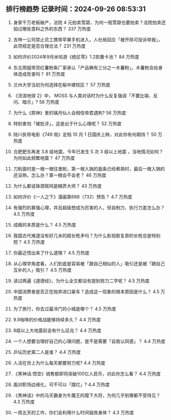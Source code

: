 
## 排行榜趋势 记录时间：2024-09-26 08:53:31
  
  1. 身家千万老板破产，法院 4 元拍卖雪碧，为何一瓶雪碧也要拍卖？法院拍卖还拍过哪些意料之外的东西？ 337 万热度
    
  2. 吉林一公司禁止员工携带苹果手机进入，人社局回应「被开除可投诉举报」，此项规定是否合理合法？ 231 万热度
    
  3. 如何评价2024年9月米哈游《绝区零》1.2凯撒卡池？ 84 万热度
    
  4. 东北雨姐带货红薯粉条厂家承认「产品确有三分之一木薯粉」，木薯粉会给身体造成危害吗？ 81 万热度
    
  5. 兰州大学当初为何选择在榆中建校区？ 57 万热度
    
  6. 《流浪地球 2》中， MOSS 与人类对话时为什么反复强调「不要比喻、反问、暗示」? 56 万热度
    
  7. 为什么《原神》里的璃月仙人会相信帝君遇刺? 56 万热度
    
  8. 特别害怕「被批评」，这是出于什么心理呢？ 52 万热度
    
  9. 陆川执导电影《749 局》定档 10 月 1 日国庆上映，对此你有何期待？ 50 万热度
    
  10. 合肥肥东再发 3.8 级地震，今年已发生 5 次 3 级以上地震 ，当地情况如何？为何如此频繁地震？ 47 万热度
    
  11. 刀削面时是一根一根往里削，第一根入锅的面条已经煮熟时，最后一根入锅的还没熟，怎么办？第一根会不会老？ 46 万热度
    
  12. 为什么都说珠颈斑鸠是糊弄大师？ 43 万热度
    
  13. 如何评价《一人之下》漫画第688（732）预告？ 4.7 万热度
    
  14. 有强烈的慕强心理，并且超级想成为厉害的人，但自制力、执行力差怎么办？ 4.5 万热度
    
  15. 成瘾的本质是什么？ 4.5 万热度
    
  16. 我国古代难道没有好几米的超长枪矛吗？为什么影视剧复原的长枪总是特别短？ 4.5 万热度
    
  17. 你最近悟出来了什么道理？ 4.5 万热度
    
  18. 从心理学角度看，人们到底是容易被「跟自己相似的人」吸引还是被「跟自己互补的人」吸引？ 4.5 万热度
    
  19. 读过两遍《道德经》，为什么全文都没有提到努力二字呢？ 4.5 万热度
    
  20. 中国消费者是否正在抛弃进口豪车？造成这一现象的根本原因是什么？ 4.5 万热度
    
  21. 为了旅行，你去过最冷门的小城是哪个？ 4.5 万热度
    
  22. 9.9咖啡的价格战能够持续多久？ 4.4 万热度
    
  23. 8级以上大地震前会有什么征兆？ 4.4 万热度
    
  24. 一个人想要治理好自己的心理问题，是不是需要「自我认同感」？ 4.4 万热度
    
  25. 乒坛历史第二人是谁？ 4.4 万热度
    
  26. 人活在世上为什么每天都要努力呢? 4.4 万热度
    
  27. 《黑神话:悟空》销售额即将突破100亿人民币，对此你怎么看？ 4.4 万热度
    
  28. 面对职场边缘化，可不可以「摆烂」? 4.4 万热度
    
  29. 《黑神话》中的马天霸身为牛魔王的麾下大将，为何几乎到哪都不受待见？ 4.3 万热度
    
  30. 一周五天的工作，你们会利用什么时间锻炼身体？ 4.3 万热度
    